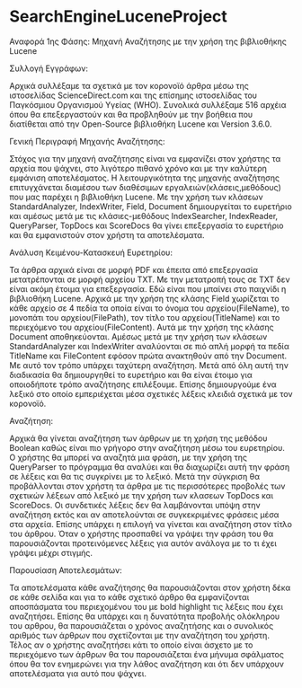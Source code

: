 # SearchEngineLuceneProject

Αναφορά 1ης Φάσης: Μηχανή Αναζήτησης με την χρήση της βιβλιοθήκης Lucene

Συλλογή Εγγράφων:

Αρχικά συλλέξαμε τα σχετικά με τον κορονοϊό άρθρα μέσω της ιστοσελίδας ScienceDirect.com και της επίσημης ιστοσελίδας του Παγκόσμιου Οργανισμού Υγείας (WHO). 
Συνολικά συλλέξαμε 516 αρχέια όπου θα επεξεργαστούν και θα προβληθούν με την βοήθεια που διατίθεται από την Open-Source βιβλιοθήκη Lucene και Version 3.6.0.

Γενική Περιγραφή Μηχανής Αναζήτησης:

Στόχος για την μηχανή αναζήτησης είναι να εμφανίζει στον χρήστης τα αρχεία που ψάχνει, στο λιγότερο πιθανό χρόνο και με την καλύτερη εμφάνιση αποτελέσματος. Η λειτουργικότητα
της μηχανής αναζήτησης επιτυγχάνεται διαμέσου των διαθέσιμων εργαλειών(κλάσεις,μεθόδους) που μας παρέχει η βιβλιοθήκη Lucene. Με την χρήση των κλάσεων StandardAnalyzer,
IndexWriter, Field, Document δημιουργείται το ευρετήριο και αμέσως μετά με τις κλάσιες-μεθόδους IndexSearcher, IndexReader, QueryParser, TopDocs και ScoreDocs θα γίνει
επεξεργασία το ευρετήριο και θα εμφανιστούν στον χρήστη τα αποτελέσματα.

Ανάλυση Κειμένου-Κατασκευή Ευρετηρίου:

Τα άρθρα αρχικά είναι σε μορφή PDF και έπειτα από επεξεργασία μετατρέπονται σε μορφή αρχείου TXT. Με την μετατροπή τους σε TXT δεν είναι ακόμη έτοιμα για επεξεργασία.
Εδώ είναι που μπαίνει στο παιχνίδι η βιβλιοθήκη Lucene. Αρχικά με την χρήση της κλάσης Field χωρίζεται το κάθε αρχείο σε 4 πεδία τα οποία είναι το όνομα του αρχείου(FileName),
το μονοπάτι του αρχείου(FilePath), τον τίτλο του αρχείου(TitleName) και το περιεχόμενο του αρχείου(FileContent). Αυτά με την χρήση της κλάσης Document αποθηκεύονται. Αμέσως μετά
με την χρήση των κλάσεων StandardAnalyzer και IndexWriter αναλύονται σε πιό απλή μορφή τα πεδία TitleName και FileContent εφόσον πρώτα ανακτηθούν από την Document. Με αυτό τον
τρόπο υπάρχει ταχύτερη αναζήτηση. Μετά από όλη αυτή την διαδικασία θα δημιουργηθεί το ευρετήριο και θα είναι έτοιμο για οποιοδήποτε τρόπο αναζήτησης επιλέξουμε. Επίσης
δημιουργούμε ένα λεξικό στο οποίο εμπεριέχεται μέσα σχετικές λέξεις κλειδιά σχετικά με τον κορονοϊό.

Αναζήτηση:

Αρχικά θα γίνεται αναζήτηση των άρθρων με τη χρήση της μεθόδου Boolean καθώς είναι πιο γρήγορο στην αναζήτηση μέσω του ευρετηρίου. Ο χρήστης θα μπορεί να αναζητά μια φράση, με
την χρήση της QueryParser το πρόγραμμα θα αναλύει και θα διαχωρίζει αυτή την φράση σε λέξεις και θα τις συγκρίνει με το λεξικό. Μετά την σύγκριση θα προβάλλονται στον χρήστη τα
άρθρα με τις περισσότερες προβολές των σχετικών λέξεων από λεξικό με την χρήση των κλασεων TopDocs και ScoreDocs. Οι συνδετικές λέξεις δεν θα λαμβάνονται υπόψη στην αναζήτηση
εκτός και αν αποτελούνται σε συγκεκριμένες φράσεις μέσα στα αρχεία. Επίσης υπάρχει η επιλογή να γίνεται και αναζήτηση στον τίτλο του άρθρου. Όταν ο χρήστης
προσπαθεί να γράψει την φράση του θα παρουσιάζονται προτεινόμενες λέξεις για αυτόν ανάλογα με το τι έχει γράψει μέχρι στιγμής.

Παρουσίαση Αποτελεσμάτων:

Τα αποτελέσματα κάθε αναζήτησης θα παρουσιάζονται στον χρήστη δέκα σε κάθε σελίδα και για το κάθε σχετικό άρθρο θα εμφανίζονται αποσπάσματα του περιεχομένου του με bold
highlight τις λέξεις που έχει αναζητήσει. Επίσης θα υπάρχει και η δυνατότητα προβολής ολόκληρου του αρθρου, θα παρουσιάζεται ο χρόνος αναζητήσης και ο συνολικός αριθμός των
άρθρων που σχετίζονται με την αναζήτηση του χρήστη. Τέλος αν ο χρήστης αναζητήσει κάτι το οποίο είναι άσχετο με το περιεχόμενο των άρθρων θα του παρουσιάζεται ένα μήνυμα
σφάλματος όπου θα τον ενημερώνει για την λάθος αναζήτηση και ότι δεν υπάρχουν αποτελέσματα για αυτό που ψάχνει.
